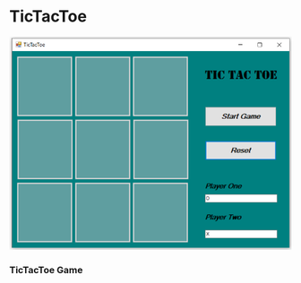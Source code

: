 # TicTacToe

![Image of TicTacToe](https://github.com/nate51315/TicTacToe/blob/master/images/tictactoe.png)

### TicTacToe Game
